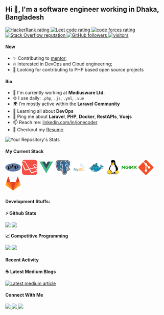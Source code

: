 ## Hi 👋, I'm a software engineer working in Dhaka, Bangladesh

<p align="left">
 <a href="https://www.hackerrank.com/jonecoder">
    <img src="https://img.shields.io/badge/-Hackerrank-2EC866?style=for-the-badge&logo=HackerRank&logoColor=white" alt="HackerRank rating" />
  </a>
 
  <a href="https://leetcode.com/jonecoder">
    <img src="https://img.shields.io/badge/leetcode-CP-green" alt="Leet code rating" />
  </a>
  <a href="https://codeforces.com/profile/jonecoder">
    <img src="https://img.shields.io/badge/codeforces-CP-blue" alt="code forces rating" />
  </a>
  <a href="https://stackoverflow.com/users/13113660/jonecoder">
    <img alt="Stack Overflow reputation"  src="https://img.shields.io/stackexchange/stackoverflow/r/13113660?color=orange&label=reputation&logo=stackoverflow">
  </a>
  <a href="https://github.com/JoneCoder?tab=followers">
    <img alt="GitHub followers" src="https://img.shields.io/github/followers/JoneCoder?color=green&logo=github">
  </a>
  <a href="https://github.com/JoneCoder/">
    <img src="https://komarev.com/ghpvc/?username=JoneCoder" alt="visitors" />
  </a>

</p>

#### Now

- ✨ Contributing to [mentor](https://github.com/JoneCoder/Cprogramming.git);
- :fire: Interested in DevOps and Cloud engineering;
- :calendar: Looking for contributing to PHP based open source projects

#### Bio

- 🏢 I'm currently working at **Mediusware Ltd.**
- ⚙️ I use daily: `.php`, `.js`, `.yml`, `.vue`
- 🌍 I'm mostly active within the **Laravel Community**
- 🌱 Learning all about **DevOps**
- 💬 Ping me about **Laravel**, **PHP**, **Docker**, **RestAPIs**, **Vuejs**
- 📫 Reach me: [linkedin.com/in/jonecoder](https://www.linkedin.com/in/jonecoder)
- 📝 Checkout my [Resume](files/resume.pdf).

![Your Repository's Stats](https://github-readme-stats.vercel.app/api/top-langs/?username=JoneCoder&theme=blue-green)

#### My Current Stack

<img height="48" src="images/php-original.svg" alt="php"> <img height="48" src="images/laravel-plain-wordmark.svg" alt="Laravel"> <img height="48" src="images/vue-original.svg" alt="vue"> <img height="48" src="images/postgresql-original.svg" alt="postgress"> <img height="48" src="images/mysql-original.svg" alt="mysql"> <img height="48" src="images/docker-original.svg" alt="Docker"> <img height="48" src="images/linux-original.svg" alt="linux"> <img height="48" src="images/nginx-original.svg" alt="nginx"> <img height="48" src="images/git-original.svg" alt="git"> <img height="48" src="images/gitlab-original.svg" alt="git">

#### Development Stuffs:

<b>⚡ Github Stats</b>

<p float="left">
<img height="180em" src="https://github-readme-stats.vercel.app/api?username=JoneCoder&show_icons=true&hide_border=true&&count_private=true&include_all_commits=true" /> 
<img height="180em" src="https://github-readme-stats.vercel.app/api/top-langs/?username=JoneCoder&show_icons=true&hide_border=true&layout=compact&langs_count=8"/>
</p>

<b>&#128200; Competitive Programming</b>

<p float="left">
<img height="273em" src="https://leetcard.jacoblin.cool/jonecoder?theme=light&font=Karma&ext=contest" />
<img height="280em" src="https://raw.githubusercontent.com/JoneCoder/cf-stats/main/output/light_card.svg" />
</p>

#### Recent Activity

<p><b> &#9749; Latest Medium Blogs</b></p>

<a target="_blank" href="https://github-readme-medium-recent-article.vercel.app/medium/@jonecoder/0"><img src="https://github-readme-medium-recent-article.vercel.app/medium/@jonecoder/0" alt="Latest medium article"> </a>

#### Connect With Me

<p left="center">
<a href="https://twitter.com/jonecoder">
  <img src="https://img.shields.io/badge/twitter-%231DA1F2.svg?&style=for-the-badge&logo=twitter&logoColor=white" height=25>
</a> 
<a href="https://www.linkedin.com/in/jonecoder/">
  <img src="https://img.shields.io/badge/linkedin-%230077B5.svg?&style=for-the-badge&logo=linkedin&logoColor=white" height=25>
</a> 
<a href="https://www.facebook.com/jonecoder">
  <img src="https://img.shields.io/badge/Facebook-1877F2?style=for-the-badge&logo=facebook&logoColor=white" height=25>
</a>
</p>
